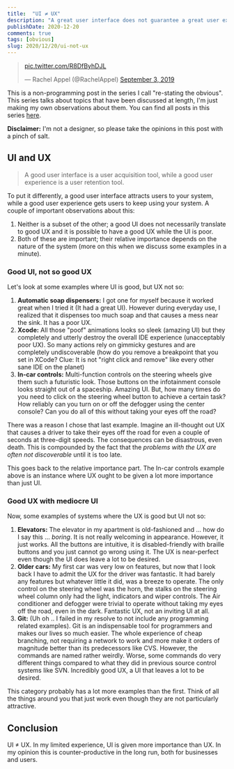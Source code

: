 ```yaml
---
title:  "UI ≠ UX"
description: "A great user interface does not guarantee a great user experience, and vice versa "
publishDate: 2020-12-20
comments: true
tags: [obvious]
slug: 2020/12/20/ui-not-ux
---
```


<blockquote class="twitter-tweet"><p lang="und" dir="ltr"><a href="https://t.co/R8DfByhDJL">pic.twitter.com/R8DfByhDJL</a></p>&mdash; Rachel Appel (@RachelAppel) <a href="https://twitter.com/RachelAppel/status/1168905856773230594?ref_src=twsrc%5Etfw">September 3, 2019</a></blockquote> <script async src="https://platform.twitter.com/widgets.js" charset="utf-8"></script>

This is a non-programming post in the series I call "re-stating the obvious". This series talks about topics that have been discussed at length, I'm just making my own observations about them. You can find all posts in this series [here](/tags/obvious).

**Disclaimer:** I'm not a designer, so please take the opinions in this post with a pinch of salt.

## UI and UX

> A good user interface is a user acquisition tool, while a good user experience is a user retention tool.

To put it differently, a good user interface attracts users to your system, while a good user experience gets users to keep using your system. A couple of important observations about this:

  1. Neither is a subset of the other; a good UI does not necessarily translate to good UX and it is possible to have a good UX while the UI is poor.
  1. Both of these are important; their relative importance depends on the nature of the system (more on this when we discuss some examples in a minute).

### Good UI, not so good UX

Let's look at some examples where UI is good, but UX not so:

  1. **Automatic soap dispensers:** I got one for myself because it worked great when I tried it (It had a great UI). However during everyday use, I realized that it dispenses too much soap and that causes a mess near the sink. It has a poor UX.
  1. **Xcode:** All those "poof" animations looks so sleek (amazing UI) but they completely and utterly destroy the overall IDE experience (unacceptably poor UX). So many actions rely on gimmicky gestures and are completely undiscoverable (how do you remove a breakpoint that you set in XCode? Clue: It is not "right click and remove" like every other sane IDE on the planet)
  1. **In-car controls:** Multi-function controls on the steering wheels give them such a futuristic look. Those buttons on the infotainment console looks straight out of a spaceship. Amazing UI. But, how many times do you need to click on the steering wheel button to achieve a certain task? How reliably can you turn on or off the defogger using the center console? Can you do all of this without taking your eyes off the road?


There was a reason I chose that last example. Imagine an ill-thought out UX that causes a driver to take their eyes off the road for even a couple of seconds at three-digit speeds. The consequences can be disastrous, even death. This is compounded by the fact that the _problems with the UX are often not discoverable_ until it is too late.

This goes back to the relative importance part. The In-car controls example above is an instance where UX ought to be given a lot more importance than just UI.

### Good UX with mediocre UI

Now, some examples of systems where the UX is good but UI not so:

  1. **Elevators:** The elevator in my apartment is old-fashioned and ... how do I say this ... _boring_. It is not really welcoming in appearance. However, it just works. All the buttons are intuitive, it is disabled-friendly with braille buttons and you just cannot go wrong using it. The UX is near-perfect even though the UI does leave a lot to be desired.
  1. **Older cars:** My first car was very low on features, but now that I look back I have to admit the UX for the driver was fantastic. It had barely any features but whatever little it did, was a breeze to operate. The only control on the steering wheel was the horn, the stalks on the steering wheel column only had the light, indicators and wiper controls. The Air conditioner and defogger were trivial to operate without taking my eyes off the road, even in the dark. Fantastic UX, not an inviting UI at all.
  1. **Git:** (Uh oh .. I failed in my resolve to not include any programming related examples). Git is an indispensable tool for programmers and makes our lives so much easier. The whole experience of cheap branching, not requiring a network to work and more make it orders of magnitude better than its predecessors like CVS. However, the commands are named rather weirdly. Worse, some commands do very different things compared to what they did in previous source control systems like SVN. Incredibly good UX, a UI that leaves a lot to be desired.

This category probably has a lot more examples than the first. Think of all the things around you that just work even though they are not particularly attractive.

## Conclusion

UI ≠ UX. In my limited experience, UI is given more importance than UX. In my opinion this is counter-productive in the long run, both for businesses and users.

